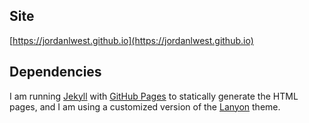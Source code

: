 ## Site

[https://jordanlwest.github.io](https://jordanlwest.github.io)

## Dependencies

I am running [Jekyll](https://jekyllrb.com) with [GitHub Pages](https://pages.github.com) to statically generate the HTML pages, and I am using a customized version of the [Lanyon](https://github.com/poole/lanyon) theme. 
